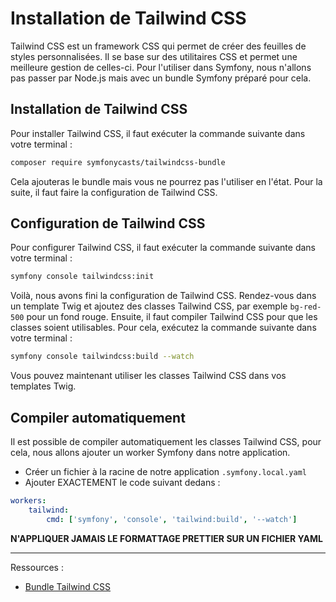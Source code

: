 # Installation de Tailwind CSS

Tailwind CSS est un framework CSS qui permet de créer des feuilles de styles personnalisées. Il se base sur des utilitaires CSS et permet une meilleure gestion de celles-ci. Pour l'utiliser dans Symfony, nous n'allons pas passer par Node.js mais avec un bundle Symfony préparé pour cela.

## Installation de Tailwind CSS

Pour installer Tailwind CSS, il faut exécuter la commande suivante dans votre terminal :

```bash
composer require symfonycasts/tailwindcss-bundle
```

Cela ajouteras le bundle mais vous ne pourrez pas l'utiliser en l'état. Pour la suite, il faut faire la configuration de Tailwind CSS.

## Configuration de Tailwind CSS

Pour configurer Tailwind CSS, il faut exécuter la commande suivante dans votre terminal :

```bash
symfony console tailwindcss:init
```

Voilà, nous avons fini la configuration de Tailwind CSS. Rendez-vous dans un template Twig et ajoutez des classes Tailwind CSS, par exemple `bg-red-500` pour un fond rouge. Ensuite, il faut compiler Tailwind CSS pour que les classes soient utilisables. Pour cela, exécutez la commande suivante dans votre terminal :

```bash
symfony console tailwindcss:build --watch
```

Vous pouvez maintenant utiliser les classes Tailwind CSS dans vos templates Twig.

## Compiler automatiquement

Il est possible de compiler automatiquement les classes Tailwind CSS, pour cela, nous allons ajouter un worker Symfony dans notre application.

- Créer un fichier à la racine de notre application `.symfony.local.yaml`
- Ajouter EXACTEMENT le code suivant dedans :

```yaml
workers:
    tailwind:
        cmd: ['symfony', 'console', 'tailwind:build', '--watch']
```

**N'APPLIQUER JAMAIS LE FORMATTAGE PRETTIER SUR UN FICHIER YAML**

---

Ressources :

- [Bundle Tailwind CSS](https://symfony.com/bundles/TailwindBundle/current/index.html)
